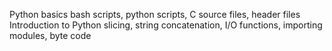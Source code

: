 Python basics
bash scripts, python scripts, C source files, header files
Introduction to Python
slicing, string concatenation, I/O functions, importing modules, byte code
